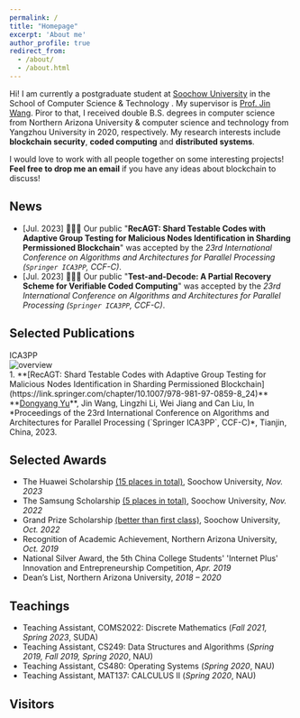 ```yaml
---
permalink: /
title: "Homepage"
excerpt: 'About me'
author_profile: true
redirect_from:
  - /about/
  - /about.html
---
```


Hi! I am currently a postgraduate student at [Soochow University](http://www.suda.edu.cn) in the School of Computer Science & Technology . My supervisor is [Prof. Jin Wang](http://web.suda.edu.cn/wjin1985/index.html). Piror to that, I received double B.S. degrees in computer science from Northern Arizona University & computer science and technology from Yangzhou University in 2020, respectively. My research interests include **blockchain security**, **coded computing** and **distributed systems**.<br>

I would love to work with all people together on some interesting projects! **Feel free to drop me an email** if you have any ideas about blockchain to discuss!

## News
- [Jul. 2023] 🎉🎉🎉 Our public "**RecAGT: Shard Testable Codes with Adaptive Group Testing for Malicious Nodes Identification in Sharding Permissioned Blockchain**" was accepted by the *23rd International Conference on Algorithms and Architectures for Parallel Processing (`Springer ICA3PP`, CCF-C)*.
- [Jul. 2023] 🎉🎉🎉 Our public "**Test-and-Decode: A Partial Recovery Scheme for Verifiable Coded Computing**" was accepted by the *23rd International Conference on Algorithms and Architectures for Parallel Processing (`Springer ICA3PP`, CCF-C)*.

## Selected Publications
<div class='public-box'>
  <div class='public-box-image'>
    <div class="badge">ICA3PP</div>
    <img src='images/pub1-RecAGT.png' alt="overview">
  </div>
  <div class='public-box-text' markdown="1">
  1. **[RecAGT: Shard Testable Codes with Adaptive Group Testing for Malicious Nodes Identification in Sharding Permissioned Blockchain](https://link.springer.com/chapter/10.1007/978-981-97-0859-8_24)**
  <br>  **<u>Dongyang Yu</u>**, Jin Wang, Lingzhi Li, Wei Jiang and Can Liu,
  In *Proceedings of the 23rd International Conference on Algorithms and Architectures for Parallel Processing (`Springer ICA3PP`, CCF-C)*, Tianjin, China, 2023.
  <!-- **Contribution**: We are the first to investigate sample-level graph and formulate zero-shot learning to a graph-to-semantics matching task. -->
  </div>
</div>


## Selected Awards
- The Huawei Scholarship <u>(15 places in total)</u>, Soochow University, *Nov. 2023*
- The Samsung Scholarship <u>(5 places in total)</u>, Soochow University, *Nov. 2022*
- Grand Prize Scholarship <u>(better than first class)</u>, Soochow University, *Oct. 2022*
- Recognition of Academic Achievement, Northern Arizona University, *Oct. 2019*
- National Silver Award, the 5th China College Students' 'Internet Plus' Innovation and Entrepreneurship Competition, *Apr. 2019*
- Dean’s List, Northern Arizona University, *2018 – 2020*


## Teachings
- Teaching Assistant, COMS2022: Discrete Mathematics (*Fall 2021, Spring 2023*, SUDA)
- Teaching Assistant, CS249: Data Structures and Algorithms (*Spring 2019, Fall 2019, Spring 2020*, NAU)
- Teaching Assistant, CS480: Operating Systems (*Spring 2020*, NAU)
- Teaching Assistant, MAT137: CALCULUS II (*Spring 2020*, NAU)


<!-- Example: editing a markdown file for a talk -->
<!-- ![Editing a markdown file for a talk](/images/editing-talk.png) -->

<!-- <script type="text/javascript" src="//rf.revolvermaps.com/0/0/1.js?i=5p7vdhesdz8&amp;s=180&amp;m=0&amp;v=true&amp;r=false&amp;b=ffffff&amp;n=true&amp;c=007eff" async="async"></script> -->
## Visitors
<script type="text/javascript" src="//rf.revolvermaps.com/0/0/6.js?i=5p7vdhesdz8&amp;m=8&amp;c=808080&amp;cr1=ff0000&amp;f=arial&amp;l=0" async="async"></script>
